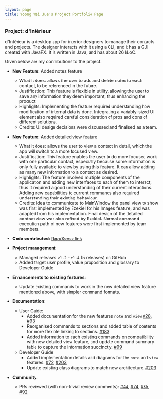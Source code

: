 ```yaml
---
layout: page
title: Yoong Wei Jue's Project Portfolio Page
---
```


### Project: d'Intérieur

d'Intérieur is a desktop app for interior designers to manage their contacts and projects. The designer interacts with it using a CLI, and it has a GUI created with JavaFX. It is written in Java, and has about 26 kLoC.

Given below are my contributions to the project.

* **New Feature**: Added notes feature
  * What it does: allows the user to add and delete notes to each contact, to be referenced in the future.
  * Justification: This feature is flexible in utility, allowing the user to save any information they deem important, thus enhancing the product.
  * Highlights: Implementing the feature required understanding how modification of internal data is done. Integrating a variably-sized UI element also required careful consideration of pros and cons of different solutions.
  * Credits: UI design decisions were discussed and finalised as a team.

* **New Feature**: Added detailed view feature
  * What it does: allows the user to view a contact in detail, which the app will switch to a more focused view.
  * Justification: This feature enables the user to do more focused work with one particular contact, especially because some information is only fully available to view by using this feature. It can allow adding as many new information to a contact as desired.
  * Highlights: The feature involved multiple components of the application and adding new interfaces to each of them to interact, thus it required a good understanding of their current interactions. Adding new capabilities to current commands also required understanding their existing behaviour.
  * Credits: Idea to communicate to MainWindow the panel view to show was first implemented by Ezekiel for his Images feature, and was adapted from his implementation. Final design of the detailed contact view was also refined by Ezekiel. Normal command execution path of new features were first implemented by team members.

* **Code contributed**: [RepoSense link](https://nus-cs2103-ay2122s2.github.io/tp-dashboard/?search=weijuey&breakdown=true&sort=groupTitle&sortWithin=title&since=2022-02-18&timeframe=commit&mergegroup=&groupSelect=groupByRepos&checkedFileTypes=docs~functional-code~test-code~other)

* **Project management**:
  * Managed releases `v1.2` - `v1.4` (5 releases) on GitHub
  * Added target user profile, value proposition and glossary to Developer Guide

* **Enhancements to existing features**:
  * Update existing commands to work in the new detailed view feature mentioned above, with simpler command formats.

* **Documentation**:
  * User Guide:
    * Added documentation for the new features `note` and `view` [\#28](https://github.com/AY2122S2-CS2103T-T12-2/tp/pull/28), [\#93](https://github.com/AY2122S2-CS2103T-T12-2/tp/pull/93)
    * Reorganised commands to sections and added table of contents for more flexible linking to sections. [\#183](https://github.com/AY2122S2-CS2103T-T12-2/tp/pull/183)
    * Added information to each existing commands on compatibility with new detailed view feature, and update command summary table to capture the information succinctly. [\#99](https://github.com/AY2122S2-CS2103T-T12-2/tp/pull/99)
  * Developer Guide:
    * Added implementation details and diagrams for the `note` and `view` features. [#72](https://github.com/AY2122S2-CS2103T-T12-2/tp/pull/72), [\#203](https://github.com/AY2122S2-CS2103T-T12-2/tp/pull/203)
    * Update existing class diagrams to match new architecture. [\#203](https://github.com/AY2122S2-CS2103T-T12-2/tp/pull/203)

* **Community**:
  * PRs reviewed (with non-trivial review comments): [\#44](https://github.com/AY2122S2-CS2103T-T12-2/tp/pull/44), [\#74](https://github.com/AY2122S2-CS2103T-T12-2/tp/pull/74), [\#85](https://github.com/AY2122S2-CS2103T-T12-2/tp/pull/85), [\#92](https://github.com/AY2122S2-CS2103T-T12-2/tp/pull/92)
